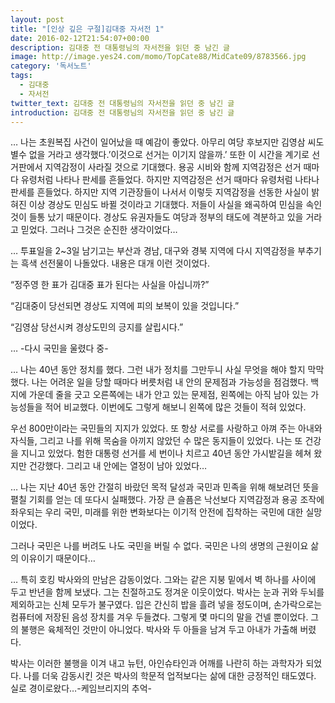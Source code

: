```yaml
---
layout: post
title: "[인상 깊은 구절]김대중 자서전 1"
date: 2016-02-12T21:54:07+00:00
description: 김대중 전 대통령님의 자서전을 읽던 중 남긴 글
image: http://image.yes24.com/momo/TopCate88/MidCate09/8783566.jpg
category: '독서노트'  
tags: 
  - 김대중
  - 자서전
twitter_text: 김대중 전 대통령님의 자서전을 읽던 중 남긴 글
introduction: 김대중 전 대통령님의 자서전을 읽던 중 남긴 글
---
```


&#8230; 나는 초원복집 사건이 일어났을 때 예감이 좋았다. 아무리 여당 후보지만 김영삼 씨도 별수 없을 거라고 생각했다.&#8217;이것으로 선거는 이기지 않을까.&#8217; 또한 이 시간을 계기로 선거판에서 지역감정이 사라질 것으로 기대했다. 용공 시비와 함께 지역감정은 선거 때마다 유령처럼 나타나 판세를 흔들었다. 하지만 지역감정은 선거 때마다 유령처럼 나타나 판세를 흔들었다. 하지만 지역 기관장들이 나서서 이렇듯 지역감정을 선동한 사실이 밝혀진 이상 경상도 민심도 바뀔 것이라고 기대했다. 저들이 사실을 왜곡하여 민심을 속인 것이 들통 났기 때문이다. 경상도 유권자들도 여당과 정부의 태도에 격분하고 있을 거라고 믿었다. 그러나 그것은 순진한 생각이었다&#8230; 

&#8230; 투표일을 2~3일 남기고는 부산과 경남, 대구와 경북 지역에 다시 지역감정을 부추기는 흑색 선전물이 나돌았다. 내용은 대개 이런 것이었다.
  
&#8220;정주영 한 표가 김대중 표가 된다는 사실을 아십니까?&#8221;
  
&#8220;김대중이 당선되면 경상도 지역에 피의 보복이 있을 것입니다.&#8221;
  
&#8220;김영삼 당선시켜 경상도민의 긍지를 살립시다.&#8221;
  
&#8230; -다시 국민을 울렸다 중-

&#8230; 나는 40년 동안 정치를 했다. 그런 내가 정치를 그만두니 사실 무엇을 해야 할지 막막했다. 나는 어려운 일을 당할 때마다 버릇처럼 내 안의 문제점과 가능성을 점검했다. 백지에 가운데 줄을 긋고 오른쪽에는 내가 안고 있는 문제점, 왼쪽에는 아직 남아 있는 가능성들을 적어 비교했다. 이번에도 그렇게 해보니 왼쪽에 많은 것들이 적혀 있었다.
   
우선 800만이라는 국민들의 지지가 있었다. 또 항상 서로를 사랑하고 아껴 주는 아내와 자식들, 그리고 나를 위해 목숨을 아끼지 않았던 수 많은 동지들이 있었다. 나는 또 건강을 지니고 있었다. 험한 대통령 선거를 세 번이나 치르고 40년 동안 가시밭길을 헤쳐 왔지만 건강했다. 그리고 내 안에는 열정이 남아 있었다&#8230;

&#8230; 나는 지난 40년 동안 간절히 바랐던 목적 달성과 국민과 민족을 위해 해보려던 뜻을 펼칠 기회를 얻는 데 또다시 실패했다. 가장 큰 슬픔은 낙선보다 지역감정과 용공 조작에 좌우되는 우리 국민, 미래를 위한 변화보다는 이기적 안전에 집착하는 국민에 대한 실망이었다.
   
그러나 국민은 나를 버려도 나도 국민을 버릴 수 없다. 국민은 나의 생명의 근원이요 삶의 이유이기 때문이다&#8230;

&#8230; 특히 호킹 박사와의 만남은 감동이었다. 그와는 같은 지붕 밑에서 벽 하나를 사이에 두고 반년을 함께 보냈다. 그는 친절하고도 정겨운 이웃이었다. 박사는 눈과 귀와 두뇌를 제외하고는 신체 모두가 불구였다. 입은 간신히 밥을 흘려 넣을 정도이며, 손가락으로는 컴퓨터에 저장된 음성 장치를 겨우 두들겼다. 그렇게 몇 마디의 말을 건넬 뿐이었다. 그의 불행은 육체적인 것만이 아니었다. 박사와 두 아들을 남겨 두고 아내가 가출해 버렸다.
   
박사는 이러한 불행을 이겨 내고 뉴턴, 아인슈타인과 어깨를 나란히 하는 과학자가 되었다. 나를 더욱 감동시킨 것은 박사의 학문적 업적보다는 삶에 대한 긍정적인 태도였다. 실로 경이로왔다&#8230;-케임브리지의 추억-
